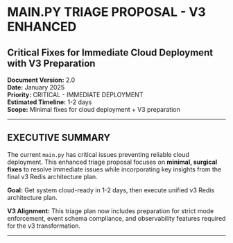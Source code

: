 # MAIN.PY TRIAGE PROPOSAL - V3 ENHANCED
## Critical Fixes for Immediate Cloud Deployment with V3 Preparation

**Document Version:** 2.0  
**Date:** January 2025  
**Priority:** CRITICAL - IMMEDIATE DEPLOYMENT  
**Estimated Timeline:** 1-2 days  
**Scope:** Minimal fixes for cloud deployment + V3 preparation  

---

## EXECUTIVE SUMMARY

The current `main.py` has critical issues preventing reliable cloud deployment. This enhanced triage proposal focuses on **minimal, surgical fixes** to resolve immediate issues while incorporating key insights from the final v3 Redis architecture plan.

**Goal:** Get system cloud-ready in 1-2 days, then execute unified v3 Redis architecture plan.

**V3 Alignment:** This triage plan now includes preparation for strict mode enforcement, event schema compliance, and observability features required for the v3 transformation.

---
<TRUNCATED FOR BREVITY IN THIS EXAMPLE>